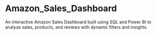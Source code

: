 # Amazon_Sales_Dashboard
An interactive Amazon Sales Dashboard built using SQL and Power BI to analyze sales, products, and reviews with dynamic filters and insights.
